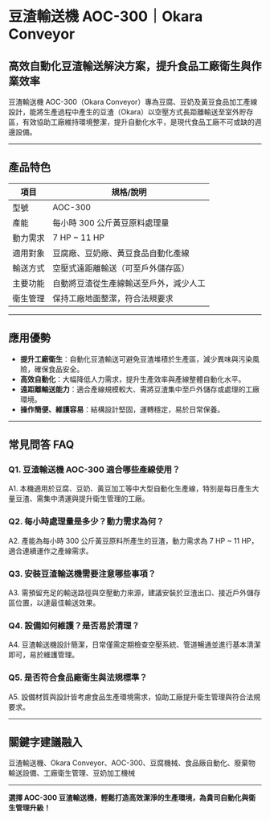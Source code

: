 # 豆渣輸送機 AOC-300｜Okara Conveyor

## 高效自動化豆渣輸送解決方案，提升食品工廠衛生與作業效率

豆渣輸送機 AOC-300（Okara Conveyor）專為豆腐、豆奶及黃豆食品加工產線設計，能將生產過程中產生的豆渣（Okara）以空壓方式長距離輸送至室外貯存區，有效協助工廠維持環境整潔，提升自動化水平，是現代食品工廠不可或缺的週邊設備。

---

## 產品特色

| 項目         | 規格/說明                                 |
|------------|----------------------------------------|
| 型號         | AOC-300                               |
| 產能         | 每小時 300 公斤黃豆原料處理量           |
| 動力需求     | 7 HP ~ 11 HP                          |
| 適用對象     | 豆腐廠、豆奶廠、黃豆食品自動化產線      |
| 輸送方式     | 空壓式遠距離輸送（可至戶外儲存區）      |
| 主要功能     | 自動將豆渣從生產線輸送至戶外，減少人工 |
| 衛生管理     | 保持工廠地面整潔，符合法規要求           |

---

## 應用優勢

- **提升工廠衛生**：自動化豆渣輸送可避免豆渣堆積於生產區，減少異味與污染風險，確保食品安全。
- **高效自動化**：大幅降低人力需求，提升生產效率與產線整體自動化水平。
- **遠距離輸送能力**：適合產線規模較大、需將豆渣集中至戶外儲存或處理的工廠環境。
- **操作簡便、維護容易**：結構設計堅固，運轉穩定，易於日常保養。

---

## 常見問答 FAQ

### Q1. 豆渣輸送機 AOC-300 適合哪些產線使用？
A1. 本機適用於豆腐、豆奶、黃豆加工等中大型自動化生產線，特別是每日產生大量豆渣、需集中清運與提升衛生管理的工廠。

### Q2. 每小時處理量是多少？動力需求為何？
A2. 產能為每小時 300 公斤黃豆原料所產生的豆渣，動力需求為 7 HP ~ 11 HP，適合連續運作之產線需求。

### Q3. 安裝豆渣輸送機需要注意哪些事項？
A3. 需預留充足的輸送路徑與空壓動力來源，建議安裝於豆渣出口、接近戶外儲存區位置，以達最佳輸送效果。

### Q4. 設備如何維護？是否易於清理？
A4. 豆渣輸送機設計簡潔，日常僅需定期檢查空壓系統、管道暢通並進行基本清潔即可，易於維護管理。

### Q5. 是否符合食品廠衛生與法規標準？
A5. 設備材質與設計皆考慮食品生產環境需求，協助工廠提升衛生管理與符合法規要求。

---

## 關鍵字建議融入

豆渣輸送機、Okara Conveyor、AOC-300、豆腐機械、食品廠自動化、廢棄物輸送設備、工廠衛生管理、豆奶加工機械

---

**選擇 AOC-300 豆渣輸送機，輕鬆打造高效潔淨的生產環境，為貴司自動化與衛生管理升級！**
